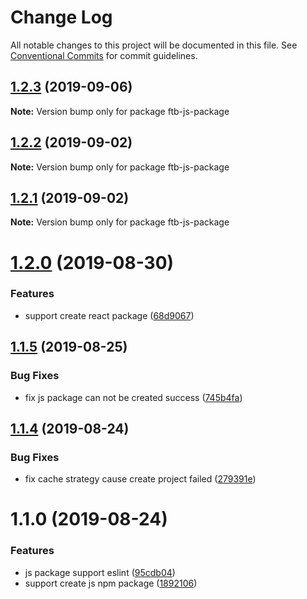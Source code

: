 # Change Log

All notable changes to this project will be documented in this file.
See [Conventional Commits](https://conventionalcommits.org) for commit guidelines.

## [1.2.3](https://github.com/ftb-family/ftb-cli/compare/ftb-js-package@1.2.2...ftb-js-package@1.2.3) (2019-09-06)

**Note:** Version bump only for package ftb-js-package





## [1.2.2](https://github.com/ftb-family/ftb-cli/compare/ftb-js-package@1.2.1...ftb-js-package@1.2.2) (2019-09-02)

**Note:** Version bump only for package ftb-js-package





## [1.2.1](https://github.com/ftb-family/ftb-cli/compare/ftb-js-package@1.2.0...ftb-js-package@1.2.1) (2019-09-02)

**Note:** Version bump only for package ftb-js-package





# [1.2.0](https://github.com/ftb-family/ftb-cli/compare/ftb-js-package@1.1.5...ftb-js-package@1.2.0) (2019-08-30)


### Features

* support create react package ([68d9067](https://github.com/ftb-family/ftb-cli/commit/68d9067))





## [1.1.5](https://github.com/ftb-family/ftb-cli/compare/ftb-js-package@1.1.4...ftb-js-package@1.1.5) (2019-08-25)


### Bug Fixes

* fix js package can not be created success ([745b4fa](https://github.com/ftb-family/ftb-cli/commit/745b4fa))





## [1.1.4](https://github.com/ftb-family/ftb-cli/compare/ftb-js-package@1.1.0...ftb-js-package@1.1.4) (2019-08-24)


### Bug Fixes

* fix cache strategy cause create project failed ([279391e](https://github.com/ftb-family/ftb-cli/commit/279391e))





# 1.1.0 (2019-08-24)


### Features

* js package support eslint ([95cdb04](https://github.com/ftb-family/ftb-cli/commit/95cdb04))
* support create js npm package ([1892106](https://github.com/ftb-family/ftb-cli/commit/1892106))
